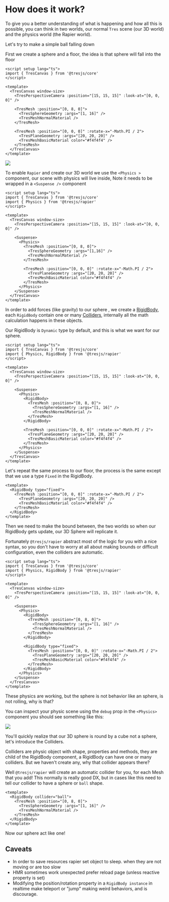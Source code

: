 # How does it work?

To give you a better understanding of what is happening and how all this is possible, you can think in two worlds, our normal `Tres` scene (our 3D world) and the physics world (the Rapier world).

Let's try to make a simple ball falling down

First we create a sphere and a floor, the idea is that sphere will fall into the floor
```vue
<script setup lang="ts">
import { TresCanvas } from '@tresjs/core'
</script>

<template>
  <TresCanvas window-size>
    <TresPerspectiveCamera :position="[15, 15, 15]" :look-at="[0, 0, 0]" />

    <TresMesh :position="[0, 8, 0]">
      <TresSphereGeometry :args="[1, 16]" />
      <TresMeshNormalMaterial />
    </TresMesh>

    <TresMesh :position="[0, 0, 0]" :rotate-x="-Math.PI / 2">
      <TresPlaneGeometry :args="[20, 20, 20]" />
      <TresMeshBasicMaterial color="#f4f4f4" />
    </TresMesh>
  </TresCanvas>
</template>
```

![](/img/initial-scene.jpg)

To enable `Rapier` and create our 3D world we use the `<Physics >` component, our scene with physics will live inside, Note it needs to be wrapped in a `<Suspense />` component

```vue{3,10,11,21,22}
<script setup lang="ts">
import { TresCanvas } from '@tresjs/core'
import { Physics } from '@tresjs/rapier'
</script>

<template>
  <TresCanvas window-size>
    <TresPerspectiveCamera :position="[15, 15, 15]" :look-at="[0, 0, 0]" />

    <Suspense>
      <Physics>
        <TresMesh :position="[0, 8, 0]">
          <TresSphereGeometry :args="[1,16]" />
          <TresMeshNormalMaterial />
        </TresMesh>

        <TresMesh :position="[0, 0, 0]" :rotate-x="-Math.PI / 2">
          <TresPlaneGeometry :args="[20, 20, 20]" />
          <TresMeshBasicMaterial color="#f4f4f4" />
        </TresMesh>
      </Physics>
    </Suspense>
  </TresCanvas>
</template>
```

In order to add forces (like gravity) to our sphere , we create a [RigidBody](https://rapier.rs/docs/user_guides/javascript/rigid_bodies#creation-and-insertion), each `RigidBody` contain one or many [Colliders](https://rapier.rs/docs/user_guides/javascript/colliders), internally all the math calculation happens in these objects.

Our RigidBody is `Dynamic` type by default, and this is what we want for our sphere.

```vue
<script setup lang="ts">
import { TresCanvas } from '@tresjs/core'
import { Physics, RigidBody } from '@tresjs/rapier'
</script>

<template>
  <TresCanvas window-size>
    <TresPerspectiveCamera :position="[15, 15, 15]" :look-at="[0, 0, 0]" />

    <Suspense>
      <Physics>
        <RigidBody>
          <TresMesh :position="[0, 8, 0]">
            <TresSphereGeometry :args="[1, 16]" />
            <TresMeshNormalMaterial />
          </TresMesh>
        </RigidBody>

        <TresMesh :position="[0, 0, 0]" :rotate-x="-Math.PI / 2">
          <TresPlaneGeometry :args="[20, 20, 20]" />
          <TresMeshBasicMaterial color="#f4f4f4" />
        </TresMesh>
      </Physics>
    </Suspense>
  </TresCanvas>
</template>
```
Let's repeat the same process to our floor, the process is the same except that we use a type `Fixed` in the RigidBody.

```vue
<template>
  <RigidBody type="fixed">
    <TresMesh :position="[0, 0, 0]" :rotate-x="-Math.PI / 2">
      <TresPlaneGeometry :args="[20, 20, 20]" />
      <TresMeshBasicMaterial color="#f4f4f4" />
    </TresMesh>
  </RigidBody>
</template>
```

Then we need to make the bound between, the two worlds so when our RigidBody gets update, our 3D Sphere will replicate it.

Fortunately `@tresjs/rapier` abstract most of the logic for you with a nice syntax, so you don't have to worry at all
about making bounds or difficult configuration, even the colliders are automatic.

```vue
<script setup lang="ts">
import { TresCanvas } from '@tresjs/core'
import { Physics, RigidBody } from '@tresjs/rapier'
</script>

<template>
  <TresCanvas window-size>
    <TresPerspectiveCamera :position="[15, 15, 15]" :look-at="[0, 0, 0]" />

    <Suspense>
      <Physics>
        <RigidBody>
          <TresMesh :position="[0, 8, 0]">
            <TresSphereGeometry :args="[1, 16]" />
            <TresMeshNormalMaterial />
          </TresMesh>
        </RigidBody>

        <RigidBody type="fixed">
          <TresMesh :position="[0, 0, 0]" :rotate-x="-Math.PI / 2">
            <TresPlaneGeometry :args="[20, 20, 20]" />
            <TresMeshBasicMaterial color="#f4f4f4" />
          </TresMesh>
        </RigidBody>
      </Physics>
    </Suspense>
  </TresCanvas>
</template>
```

<DocsDemo>
  <IntroDemo />
</DocsDemo>

These physics are working, but the sphere is not behavior like an sphere, is not rolling, why is that?

You can inspect your physic scene using the `debug` prop in the `<Physics>` component you should see something like this:

![](/img/cuboid.jpg)

You'll quickly realize that our 3D sphere is round by a cube not a sphere, let's introduce the Colliders.

Colliders are physic object with shape, properties and methods, they are child of the RigidBody component, a RigidBody can have one or many colliders. But we haven't create any, why that collider appears there?

Well `@tresjs/rapier` will create an automatic collider for you, for each Mesh that you add! This normally is really good DX, but in cases like this need to tell our collider to have a sphere or `ball` shape.

```vue
<template>
  <RigidBody collider="ball">
    <TresMesh :position="[0, 8, 0]">
      <TresSphereGeometry :args="[1, 16]" />
      <TresMeshNormalMaterial />
    </TresMesh>
  </RigidBody>
</template>
```

Now our sphere act like one!

## Caveats

- In order to save resources rapier set object to sleep. when they are not moving or are too slow
- HMR sometimes work unexpected prefer reload page (unless reactive property is set)
- Modifying the position/rotation property in a `RigidBody instance` in realtime make teleport or "jump" making weird behaviors, and is discourage.
